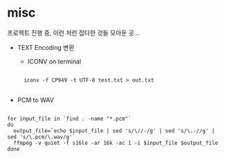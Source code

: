 # misc
프로젝트 진행 중, 이런 저런 잡다한 것들 모아둔 곳...

* TEXT Encoding 변환
  + ICONV on terminal
  <pre>
  <code>
    iconv -f CP949 -t UTF-8 test.txt > out.txt
  </code>
  </pre>

* PCM to WAV
<pre><code>
for input_file in `find . -name "*.pcm"`
do
  output_file=`echo $input_file | sed 's/\//-/g' | sed 's/\.-//g' | sed 's/\.pcm/\.wav/g'`
  ffmpeg -v quiet -f s16le -ar 16k -ac 1 -i $input_file $output_file
done

</code></pre>
